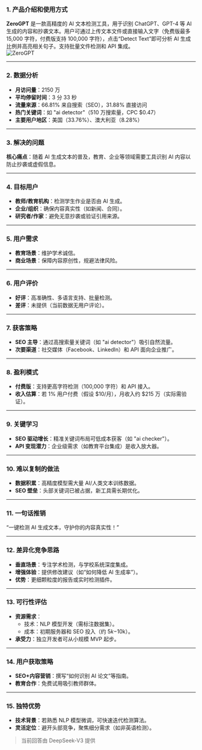 ### 1. 产品介绍和使用方式  
**ZeroGPT** 是一款高精度的 AI 文本检测工具，用于识别 ChatGPT、GPT-4 等 AI 生成的内容和抄袭文本。用户可通过上传文本文件或直接输入文字（免费版最多 15,000 字符，付费版支持 100,000 字符），点击“Detect Text”即可分析 AI 生成比例并高亮相关句子。支持批量文件检测和 API 集成。  
![ZeroGPT](https://cdn-images.toolify.ai/168517594649377207.jpg)  

---

### 2. 数据分析  
- **月访问量**：2150 万  
- **平均停留时间**：3 分 33 秒  
- **流量来源**：66.81% 来自搜索（SEO），31.88% 直接访问  
- **热门关键词**：如 "ai detector"（510 万搜索量，CPC $0.47）  
- **主要用户地区**：美国（33.76%）、澳大利亚（8.28%）  

---

### 3. 解决的问题  
**核心痛点**：随着 AI 生成文本的普及，教育、企业等领域需要工具识别 AI 内容以防止抄袭或虚假信息。  

---

### 4. 目标用户  
- **教师/教育机构**：检测学生作业是否由 AI 生成。  
- **企业/组织**：确保内容真实性（如新闻、合同）。  
- **研究者/作家**：避免无意抄袭或验证引用来源。  

---

### 5. 用户需求  
- **教育场景**：维护学术诚信。  
- **商业场景**：保障内容原创性，规避法律风险。  

---

### 6. 用户评价  
- **好评**：高准确性、多语言支持、批量检测。  
- **差评**：未提供（当前数据无用户评论）。  

---

### 7. 获客策略  
- **SEO 主导**：通过高搜索量关键词（如 "ai detector"）吸引自然流量。  
- **次要渠道**：社交媒体（Facebook、LinkedIn）和 API 面向企业推广。  

---

### 8. 盈利模式  
- **付费版**：支持更高字符检测（100,000 字符）和 API 接入。  
- **收入估算**：若 1% 用户付费（假设 $10/月），月收入约 $215 万（实际需验证）。  

---

### 9. 关键学习  
- **SEO 驱动增长**：精准关键词布局可低成本获客（如 "ai checker"）。  
- **API 变现潜力**：企业级需求（如教育平台集成）是收入放大器。  

---

### 10. 难以复制的做法  
- **数据积累**：高精度模型需大量 AI/人类文本训练数据。  
- **SEO 壁垒**：头部关键词已被占据，新工具需长期优化。  

---

### 11. 一句话推销  
“一键检测 AI 生成文本，守护你的内容真实性！”  

---

### 12. 差异化竞争思路  
- **垂直场景**：专注学术检测，与学校系统深度集成。  
- **增强体验**：提供修改建议（如“如何降低 AI 生成率”）。  
- **优势**：更细颗粒度的报告或实时检测插件。  

---

### 13. 可行性评估  
- **资源需求**：  
  - 技术：NLP 模型开发（需标注数据集）。  
  - 成本：初期服务器和 SEO 投入（约 $5k-$10k）。  
- **承受力**：独立开发者可从小规模 MVP 起步。  

---

### 14. 用户获取策略  
- **SEO+内容营销**：撰写“如何识别 AI 论文”等指南。  
- **教育合作**：免费试用吸引教师群体。  

---

### 15. 独特优势  
- **技术背景**：若熟悉 NLP 模型微调，可快速迭代检测算法。  
- **灵活定位**：避开头部竞争，聚焦细分需求（如非英语检测）。  

> 当前回答由 DeepSeek-V3 提供